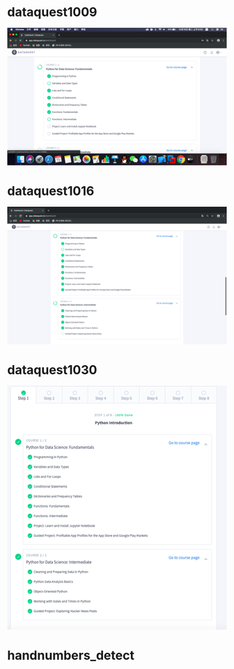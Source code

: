 # dataquest1009
![](https://github.com/ophwsjtu18/ohw19f/blob/master/student/xpy/1009.png)
# dataquest1016
![](https://github.com/ophwsjtu18/ohw19f/blob/master/student/xpy/dataquest1016.png)
# dataquest1030
![](https://github.com/ophwsjtu18/ohw19f/blob/master/student/xpy/1030.png)
# handnumbers_detect
